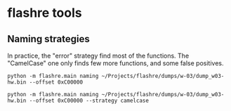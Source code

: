 # flashre tools

## Naming strategies

In practice, the "error" strategy find most of the functions. The "CamelCase"
one only finds few more functions, and some false positives.

```
python -m flashre.main naming ~/Projects/flashre/dumps/w-03/dump_w03-hw.bin --offset 0xC00000
```

```
python -m flashre.main naming ~/Projects/flashre/dumps/w-03/dump_w03-hw.bin --offset 0xC00000 --strategy camelcase
```
